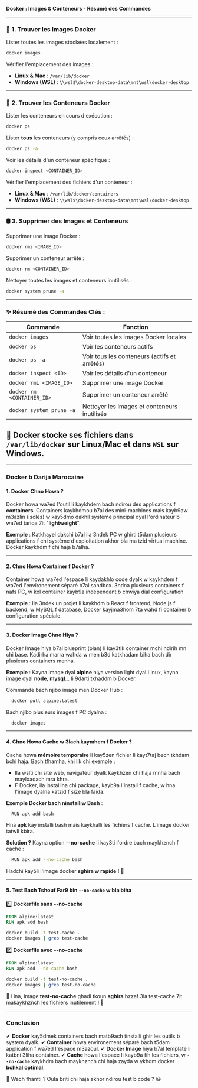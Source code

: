 **Docker : Images & Conteneurs - Résumé des Commandes**

---

### 📂 1. Trouver les Images Docker

Lister toutes les images stockées localement :  
```bash
docker images
```

Vérifier l'emplacement des images :  
- **Linux & Mac** : `/var/lib/docker`
- **Windows (WSL)** : `\\wsl$\docker-desktop-data\mnt\wsl\docker-desktop`

---

### 🚢 2. Trouver les Conteneurs Docker

Lister les conteneurs en cours d'exécution :  
```bash
docker ps
```

Lister **tous** les conteneurs (y compris ceux arrêtés) :  
```bash
docker ps -a
```

Voir les détails d'un conteneur spécifique :  
```bash
docker inspect <CONTAINER_ID>
```

Vérifier l'emplacement des fichiers d'un conteneur :  
- **Linux & Mac** : `/var/lib/docker/containers`
- **Windows (WSL)** : `\\wsl$\docker-desktop-data\mnt\wsl\docker-desktop`

---

### 🛢️ 3. Supprimer des Images et Conteneurs

Supprimer une image Docker :  
```bash
docker rmi <IMAGE_ID>
```

Supprimer un conteneur arrêté :  
```bash
docker rm <CONTAINER_ID>
```

Nettoyer toutes les images et conteneurs inutilisés :  
```bash
docker system prune -a
```

---

### ✨ Résumé des Commandes Clés :

| Commande | Fonction |
|----------|----------|
| `docker images` | Voir toutes les images Docker locales |
| `docker ps` | Voir les conteneurs actifs |
| `docker ps -a` | Voir tous les conteneurs (actifs et arrêtés) |
| `docker inspect <ID>` | Voir les détails d'un conteneur |
| `docker rmi <IMAGE_ID>` | Supprimer une image Docker |
| `docker rm <CONTAINER_ID>` | Supprimer un conteneur arrêté |
| `docker system prune -a` | Nettoyer les images et conteneurs inutilisés |

🚀 **Docker stocke ses fichiers dans `/var/lib/docker` sur Linux/Mac et dans `WSL` sur Windows.**
-------------------------------------------------------------------------------------------------------------------------------------------------------------------------------------------------
-------------------------------------------------------------------------------------------------------------------------------------------------------------------------------------------------
### Docker b Darija Marocaine

#### 1. Docker Chno Howa ?
Docker howa wa7ed l'outil li kaykhdem bach ndirou des applications f **containers**. Containers kaykhdmou b7al des mini-machines mais kayb9aw m3azlin (isolés) w kay5dmo dakhil système principal dyal l'ordinateur b wa7ed tariqa 7it "**lightweight**".

**Exemple** : Katkhayel dakchi b7al ila 3ndek PC w ghirti t5dam plusieurs applications f chi système d'exploitation akhor bla ma tzid virtual machine. Docker kaykhdm f chi haja b7alha.

---

#### 2. Chno Howa **Container** f Docker ?
Container howa wa7ed l'espace li kaydakhlo code dyalk w kaykhdem f wa7ed l'environement séparé b7al sandbox. 3ndna plusieurs containers f nafs PC, w kol container kayb9a indépendant b chwiya dial configuration.

**Exemple** : Ila 3ndek un projet li kaykhdm b React f frontend, Node.js f backend, w MySQL f database, Docker kayjma3hom 7ta wahd fi container b configuration spéciale.

---

#### 3. Docker Image Chno Hiya ?
Docker Image hiya b7al blueprint (plan) li kay3tik container mchi ndirih mn chi base. Kadirha marra wahda w men b3d katkhadam biha bach dir plusieurs containers menha.

**Exemple** : Kayna image dyal **alpine** hiya version light dyal Linux, kayna image dyal **node**, **mysql**... li 9darti tkhaddm b Docker.

Commande bach njibo image men Docker Hub :
```sh
  docker pull alpine:latest
```

Bach njibo plusieurs images f PC dyalna :
```sh
  docker images
```

---

#### 4. Chno Howa **Cache** w 3lach kaymhem f Docker ?

Cache howa **mémoire temporaire** li kay5zen fichier li kayt7taj bech tkhdam bchi haja. Bach tfhamha, khi lik chi exemple :

- Ila wslti chi site web, navigateur dyalk kaykhzen chi haja mnha bach mayloadach mra khra.
- F Docker, ila installina chi package, kayb9a l'install f cache, w hna l'image dyalna katzid f size bla faida.

**Exemple Docker bach ninstalliw Bash** :
```sh
  RUN apk add bash
```
Hna **apk** kay installi bash mais kaykhalli les fichiers f cache. L'image docker tatwli kbira.

**Solution ?** Kayna option **--no-cache** li kay3ti l'ordre bach maykhznch f cache :
```sh
  RUN apk add --no-cache bash
```
Hadchi kay5li l'image docker **sghira w rapide** ! 🚀

---

#### 5. Test Bach Tshouf Far9 bin `--no-cache` w bla biha

1️⃣ **Dockerfile sans --no-cache**
```dockerfile
FROM alpine:latest
RUN apk add bash
```
```sh
docker build -t test-cache .
docker images | grep test-cache
```

2️⃣ **Dockerfile avec --no-cache**
```dockerfile
FROM alpine:latest
RUN apk add --no-cache bash
```
```sh
docker build -t test-no-cache .
docker images | grep test-no-cache
```

📌 Hna, image **test-no-cache** ghadi tkoun **sghira** bzzaf 3la test-cache 7it makaykhznch les fichiers inutilement ! 🎯

---

### **Conclusion**
✔ **Docker** kay5dmek containers bach matb9ach tinstalli ghir les outils b system dyalk.
✔ **Container** howa environement séparé bach t5dam application f wa7ed l'espace m3azoul.
✔ **Docker Image** hiya b7al template li katbni 3liha container.
✔ **Cache** howa l'espace li kayb9a fih les fichiers, w **`--no-cache`** kaykhdm bach maykhznch chi haja zayda w ykhdm docker **bchkal optimal**.

🚀 Wach fhamti ? Oula briti chi haja akhor ndirou test b code ? 😃


